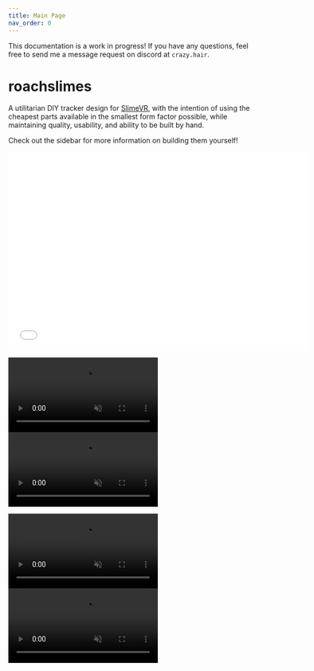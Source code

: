```yaml
---
title: Main Page
nav_order: 0
---
```


This documentation is a work in progress! If you have any questions, feel free to send me a message request on discord at `crazy.hair`.

# roachslimes

A utilitarian DIY tracker design for [SlimeVR](https://docs.slimevr.dev/), with the intention of using the cheapest parts available in the smallest form factor possible, while maintaining quality, usability, and ability to be built by hand.

Check out the sidebar for more information on building them yourself!


<iframe src="rendering/mobo.html" style="border:0px #ffffff none;" name="mobo_viewer" scrolling="no" frameborder="1" marginheight="0px" marginwidth="0px" height="400px" width="600px" allowfullscreen></iframe>

<video src="videos/floatybouncy_mobo.mp4" width="300" autoplay loop muted></video> <video src="videos/floatybouncy_dabo.mp4" width="300" autoplay loop muted></video>

<video src="videos/floatybouncy_mobo_case.mp4" width="300" autoplay loop muted></video> <video src="videos/floatybouncy_dabo_case.mp4" width="300" autoplay loop muted></video>
